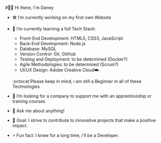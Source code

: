 #🙋‍♂️ Hi there, I'm Daney


- 🛠 I’m currently working on my first own Website
  
- 🌱 I’m currently learning a full Tech Stack:
  - Front-End Development: HTML5, CSS3, JavaScript
  - Back-End Development: Node.js
  - Database: MySQL
  - Version Control: Git, GitHub
  - Testing and Deployment: to be determined (Docker?)
  - Agile Methodologies: to be determined (Scrum?)
  - UI/UX Design: Adobe Creative Cloud☁️

  :octocat:Please keep in mind, i am still a Beginner in all of these Technologies

- 🤔 I’m looking for a company to support me with an apprenticeship or training courses
- 💬 Ask me about anything!
- 🧪 Goal: I strive to contribute to innovative projects that make a positive impact.
- ⚡ Fun fact: I knew for a long time, i'll be a Developer.

